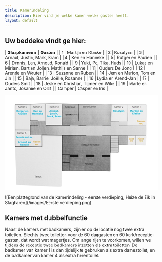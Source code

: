 ```yaml
---
title: Kamerindeling
description: Hier vind je welke kamer welke gasten heeft.
layout: default
---
```


## Uw beddeke vindt ge hier: 

| **Slaapkamernr** | **Gasten** |
| 1 | Martijn en Klaske |
| 2 | Rosalynn |
| 3 | Arnaut, Justin, Mark, Bram |
| 4 | Ken en Hanneke |
| 5 | Rutger en Paulien |
| 6 | Dennis, Len, Arnoud, Ronald |
| 9 | Yuki, Po, Tika, Huds|
| 10 | Lukas en Mirjam, Bart en Jolien, Mathijs en Sanne |
| 11 | Ouders De Jong |
| 12 | Arende en Wouter |
| 13 | Suzanne en Ruben |
| 14 | Jem en Marion, Tom en Jin |
| 15 | Baja, Barrie, Joëlle, Rosanne |
| 16 | Lydia en Arend-Jan |
| 17 | Ouders Smit |
| 18 | Jeske en Christian, Tijmen en Wike |
| 19 | Marle en Janto, Josanne en Olaf |
| Camper | Casper en Iris |

![Een plattegrond van de kamerindeling - begane grond, Huize de Eik in Slagharen](/images/begane_grond.png)

![Een plattegrond van de kamerindeling - eerste verdieping, Huize de Eik in Slagharen](/images/Eerste verdieping.png)

## Kamers met dubbelfunctie
Naast de kamers met badkamers, zijn er op de locatie nog twee extra toiletten. Slechts twee toiletten voor de 60 daggasten en 60 kerk/receptie-gasten, dat wordt wat magertjes. Om lange rijen te voorkomen, willen we tijdens de receptie twee badkamers inzetten als extra toiletten. De badkamer van kamer 1 is dan tijdelijk te gebruiken als extra damestoilet, en de badkamer van kamer 4 als extra herentoilet.

